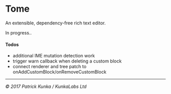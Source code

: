# Tome
An extensible, dependency-free rich text editor.

In progress..

#### Todos

- additional IME mutation detection work
- trigger warn callback when deleting a custom block
- connect renderer and tree patch to onAddCustomBlock/onRemoveCustomBlock

---
*&copy; 2017 Patrick Kunka / KunkaLabs Ltd*